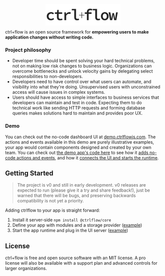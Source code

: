 <p align="center" style="margin-bottom: -5px">
  <img width="245" height="70" src="./docs/assets/Logo.PNG">
</p>

ctrl+flow is an open source framework for **empowering users to make application changes without writing code.**

### Project philosophy
- Developer time should be spent solving your hard technical problems, not on making low risk changes to business logic. Organizations can overcome bottlenecks and unlock velocity gains by delegating select responsibilities to non-developers.
- Developers need to have control over what users can automate, and visibility into what they're doing. Unsupervised users with unconstrained access will cause issues in complex systems.
- Users should have access to simple interfaces to business services that developers can maintain and test in code. Expecting them to do technical work like sending HTTP requests and forming database queries makes solutions hard to maintain and provides poor UX.

### Demo

You can check out the no-code dashboard UI at [demo.ctrlflowjs.com](https://demo.ctrlflowjs.com/). The actions and events available in this demo are purely illustrative examples, your app would contain components designed and created by your own team. You can check out [the demo app's code here](https://github.com/ctrlflowjs/ctrlflow/tree/main/examples/crm) to see how it [adds no-code actions and events](https://github.com/ctrlflowjs/ctrlflow/blob/main/examples/crm/src/ctrlflow/app.js), and how it [connects the UI and starts the runtime](https://github.com/ctrlflowjs/ctrlflow/blob/main/examples/crm/src/server.js).

## Getting Started

> The project is v0 and still in early development. v0 releases are expected to run (please give it a try and share feedback!), just be warned that there will be bugs, and preserving backwards compatibility is not yet a priority.

Adding ctrlflow to your app is straight forward:

1) Install it server-side `npm install @ctrlflow/core`
2) Define your app with modules and a storage provider ([example](https://github.com/ctrlflowjs/ctrlflow/blob/main/examples/crm/src/ctrlflow/app.js))
3) Start the app runtime and plug in the UI server ([example](https://github.com/ctrlflowjs/ctrlflow/blob/main/examples/crm/src/server.js))

## License

ctrl+flow is free and open source software with an MIT license. A pro license will also be available with a support plan and advanced controls for larger organizations.
